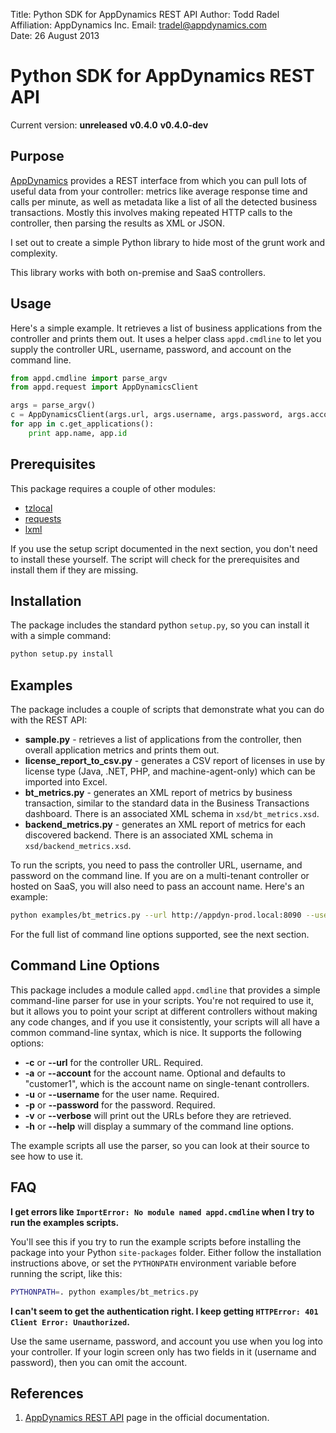 Title:       Python SDK for AppDynamics REST API
Author:      Todd Radel  
Affiliation: AppDynamics Inc.
Email:       tradel@appdynamics.com  
Date:        26 August 2013  

# Python SDK for AppDynamics REST API

Current version: **unreleased**
**v0.4.0**
**v0.4.0-dev**

## Purpose

[AppDynamics](http://www.appdynamics.com) provides a REST interface from which you can pull lots 
of useful data from your controller: metrics like average response time and calls per minute, as well
as metadata like a list of all the detected business transactions. Mostly this involves making 
repeated HTTP calls to the controller, then parsing the results as XML or JSON. 

I set out to create a simple Python library to hide most of the grunt work and complexity.

This library works with both on-premise and SaaS controllers.


## Usage

Here's a simple example. It retrieves a list of business applications from the controller
and prints them out. It uses a helper class `appd.cmdline` to let you supply the controller
URL, username, password, and account on the command line.

``` python
from appd.cmdline import parse_argv
from appd.request import AppDynamicsClient

args = parse_argv()
c = AppDynamicsClient(args.url, args.username, args.password, args.account, args.verbose)
for app in c.get_applications():
	print app.name, app.id
```

## Prerequisites

This package requires a couple of other modules:

* [tzlocal](https://pypi.python.org/pypi/tzlocal)
* [requests](https://pypi.python.org/pypi/requests)
* [lxml](https://pypi.python.org/pypi/lxml)

If you use the setup script documented in the next section, you don't need to install these yourself.
The script will check for the prerequisites and install them if they are missing.


## Installation

The package includes the standard python `setup.py`, so you can install it with a simple command:

``` bash
python setup.py install
```

## Examples

The package includes a couple of scripts that demonstrate what you can do with the REST API:

- **sample.py** - retrieves a list of applications from the controller, then overall application metrics
  and prints them out.
- **license_report_to_csv.py** - generates a CSV report of licenses in use by license type (Java, .NET, PHP,
  and machine-agent-only) which can be imported into Excel.
- **bt_metrics.py** - generates an XML report of metrics by business transaction, similar to the standard data in
  the Business Transactions dashboard. There is an associated XML schema in `xsd/bt_metrics.xsd`.
- **backend_metrics.py** - generates an XML report of metrics for each discovered backend. There is an associated
  XML schema in `xsd/backend_metrics.xsd`.

To run the scripts, you need to pass the controller URL, username, and password on the command line. If you are on
a multi-tenant controller or hosted on SaaS, you will also need to pass an account name. Here's an example:

``` bash
python examples/bt_metrics.py --url http://appdyn-prod.local:8090 --username user1 --password welcome
```

For the full list of command line options supported, see the next section.


## Command Line Options

This package includes a module called `appd.cmdline` that provides a simple command-line parser for use
in your scripts. You're not required to use it, but it allows you to point your script at different controllers
without making any code changes, and if you use it consistently, your scripts will all have a common
command-line syntax, which is nice. It supports the following options:

- **-c** or **--url** for the controller URL. Required.
- **-a** or **--account** for the account name. Optional and defaults to "customer1", which is the account
  name on single-tenant controllers.
- **-u** or **--username** for the user name. Required.
- **-p** or **--password** for the password. Required.
- **-v** or **--verbose** will print out the URLs before they are retrieved.
- **-h** or **--help** will display a summary of the command line options.

The example scripts all use the parser, so you can look at their source to see how to use it.


## FAQ

**I get errors like `ImportError: No module named appd.cmdline` when I try to run the examples scripts.**

You'll see this if you try to run the example scripts before installing the package into your Python `site-packages`
folder. Either follow the installation instructions above, or set the `PYTHONPATH` environment variable before
running the script, like this:

``` bash
PYTHONPATH=. python examples/bt_metrics.py
```

**I can't seem to get the authentication right. I keep getting `HTTPError: 401 Client Error: Unauthorized`.**

Use the same username, password, and account you use when you log into your controller. If your login screen
only has two fields in it (username and password), then you can omit the account.


## References

1. [AppDynamics REST API](http://docs.appdynamics.com/display/PRO12S/Use+the+AppDynamics+REST+API)
   page in the official documentation.

